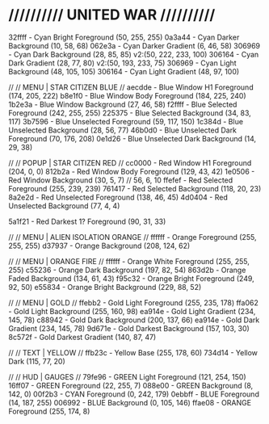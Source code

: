 # ////////// UNITED WAR //////////

32ffff - Cyan Bright Foreground 	(50, 255, 255)
0a3a44 - Cyan Darker Background		(10, 58, 68)
062e3a - Cyan Darker Gradient		(6, 46, 58)
306969 - Cyan Dark Background		(28, 85, 85)		v2:(50, 222, 233, 100)
306164 - Cyan Dark Gradient			(28, 77, 80)		v2:(50, 193, 233, 75)
306969 - Cyan Light Background		(48, 105, 105)
306164 - Cyan Light Gradient		(48, 97, 100)

//
// MENU | STAR CITIZEN BLUE
//
aecdde - Blue Window H1     Foreground      (174, 205, 222)
b8e1f0 - Blue Window Body   Foreground      (184, 225, 240)
1b2e3a - Blue Window        Background      (27, 46, 58)
f2ffff - Blue Selected Foreground           (242, 255, 255)
225375 - Blue Selected Background           (34, 83, 117)
3b7596 - Blue Unselected Foreground         (59, 117, 150)
1c384d - Blue Unselected Background         (28, 56, 77)
46b0d0 - Blue Unselected Dark Foreground    (70, 176, 208)
0e1d26 - Blue Unselected Dark Background    (14, 29, 38)

//
// POPUP | STAR CITIZEN RED
//
cc0000 - Red Window H1      Foreground  (204, 0, 0)
812b2a - Red Window Body    Foreground  (129, 43, 42)
1e0506 - Red Window         Background  (30, 5, 7)          // 56, 6, 10
ffefef - Red Selected       Foreground  (255, 239, 239)
761417 - Red Selected       Background  (118, 20, 23)     
8a2e2d - Red Unselected     Foreground  (138, 46, 45)
4d0404 - Red Unselected     Background  (77, 4, 4)

5a1f21 - Red Darkest 1?     Foreground  (90, 31, 33)

//
// MENU | ALIEN ISOLATION ORANGE
//
ffffff - Orange Foreground      (255, 255, 255)
d37937 - Orange Background      (208, 124, 62)

//
// MENU | ORANGE FIRE
//
ffffff - Orange White Foreground	(255, 255, 255)
c55236 - Orange Dark Background		(197, 82, 54)
863d2b - Orange Faded Background 	(134, 61, 43)
f95c32 - Orange Bright Foreground	(249, 92, 50)
e55834 - Orange Bright Background 	(229, 88, 52)

//
// MENU | GOLD
// 
ffebb2 - Gold Light Foreground 		(255, 235, 178)
ffa062 - Gold Light Background 		(255, 160, 98)
ea914e - Gold Light Gradient 		(234, 145, 78)
c88942 - Gold Dark Background		(200, 137, 66)
ea914e - Gold Dark Gradient			(234, 145, 78)
9d671e - Gold Darkest Background	(157, 103, 30)
8c572f - Gold Darkest Gradient		(140, 87, 47)

//
// TEXT | YELLOW
//
ffb23c - Yellow Base 				(255, 178, 60)
734d14 - Yellow Dark				(115, 77, 20)

//
// HUD | GAUGES
//
79fe96 - GREEN Light Foreground     (121, 254, 150)
16ff07 - GREEN Foreground           (22, 255, 7)
088e00 - GREEN Background           (8, 142, 0)
00f2b3 - CYAN Foreground            (0, 242, 179)
0ebbff - BLUE Foreground            (14, 187, 255)
006992 - BLUE Background            (0, 105, 146)
ffae08 - ORANGE Foreground          (255, 174, 8)